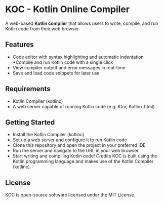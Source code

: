 # KOC - **Kotlin Online Compiler** 
A web-based **Kotlin compiler**  that allows users to write, compile, and run Kotlin code from their web browser.

## Features
* Code editor with syntax highlighting and automatic indentation
*Compile and run Kotlin code with a single click
* View compiler output and error messages in real-time
* Save and load code snippets for later use
## Requirements
* Kotlin Compiler (kotlinc)
* A web server capable of running Kotlin code (e.g. Ktor, Kotlinx.html)
## Getting Started
* Install the Kotlin Compiler (kotlinc)
* Set up a web server and configure it to run Kotlin code
* Clone this repository and open the project in your preferred IDE
* Run the server and navigate to the URL in your web browser
* Start writing and compiling Kotlin code!
Credits
KOC is built using the Kotlin programming language and makes use of the Kotlin Compiler (kotlinc).

## License
KOC is open-source software licensed under the MIT License.
